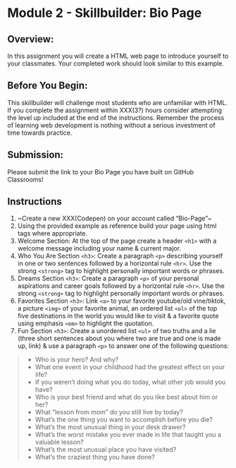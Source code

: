 # Module 2 - Skillbuilder: Bio Page

## Overview:
In this assignment you will create a HTML web page to introduce yourself to your classmates.  Your completed work should look similar to this example.


## Before You Begin:
This skillbuilder will challenge most students who are unfamiliar with HTML.  If you complete the assignment within XXX(3?) hours consider attempting the level up included at the end of the instructions. Remember the process of learning web development is nothing without a serious investment of time towards practice.

## Submission:
Please submit the link to your Bio Page you have built on GitHub Classrooms!


## Instructions

1. ~Create a new XXX(Codepen) on your account called “Bio-Page”~
2. Using the provided example as reference build your page using html tags where appropriate.
3. Welcome Section: At the top of the page create a header `<h1>` with a welcome message including your name & current major.
4. Who You Are Section `<h3>`: Create a paragraph `<p>` describing yourself in one or two sentences followed by a horizontal rule `<hr>`. Use the strong `<strong>` tag to highlight personally important words or phrases.
5. Dreams Section `<h3>`: Create a paragraph `<p>` of your personal aspirations and career goals followed by a horizontal rule `<hr>`.  Use the strong `<strong>` tag to highlight personally important words or phrases. 
6. Favorites Section `<h3>`: Link `<a>` to your favorite youtube/old vine/tiktok, a picture `<img>` of your favorite animal, an ordered list `<ol>` of the top five destinations in the world you would like to visit & a favorite quote using emphasis `<em>` to highlight the quotation. 
7. Fun Section `<h3>`: Create a unordered list `<ul>` of two truths and a lie (three short sentences about you where two are true and one is made up, link) & use a paragraph `<p>` to answer one of the following questions:
> * Who is your hero? And why?
> * What one event in your childhood had the greatest effect on your life?
> * If you weren’t doing what you do today, what other job would you have?
> * Who is your best friend and what do you like best about him or her?
> * What “lesson from mom” do you still live by today?
> * What’s the one thing you want to accomplish before you die?
> * What’s the most unusual thing in your desk drawer?
> * What’s the worst mistake you ever made in life that taught you a valuable lesson?
> * What’s the most unusual place you have visited?
> * What’s the craziest thing you have done?
